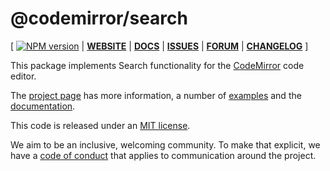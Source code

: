 # @codemirror/search

[ [![NPM version](https://img.shields.io/npm/v/@codemirror/next.svg)](https://www.npmjs.org/package/@codemirror/search) | [**WEBSITE**](https://codemirror.net/6/) | [**DOCS**](https://codemirror.net/6/docs/ref/#search) | [**ISSUES**](https://github.com/codemirror/codemirror.next/issues) | [**FORUM**](https://discuss.codemirror.net/c/next/) | [**CHANGELOG**](https://github.com/codemirror/search/blob/main/CHANGELOG.md) ]

This package implements Search functionality for the
[CodeMirror](https://codemirror.net/6/) code editor.

The [project page](https://codemirror.net/6/) has more information, a
number of [examples](https://codemirror.net/6/examples/) and the
[documentation](https://codemirror.net/6/docs/).

This code is released under an
[MIT license](https://github.com/codemirror/search/tree/main/LICENSE).

We aim to be an inclusive, welcoming community. To make that explicit,
we have a [code of
conduct](http://contributor-covenant.org/version/1/1/0/) that applies
to communication around the project.
